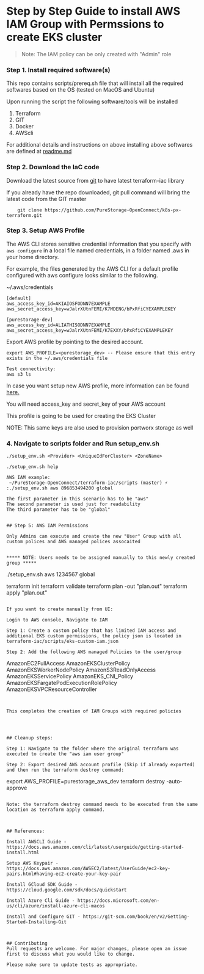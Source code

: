 # Step by Step Guide to install AWS IAM Group with Permssions to create EKS cluster
> Note: The IAM policy can be only created with "Admin" role


### Step 1. Install required software(s)

This repo contains scripts/prereq.sh file that will install all the required softwares based on the OS (tested on MacOS and Ubuntu)

Upon running the script the following software/tools will be installed

1. Terraform
2. GIT
3. Docker
4. AWScli

For additional details and instructions on above installing above softwares are defined at [readme.md](../../README.md)


### Step 2. Download the IaC code

Download the latest source from [git](https://github.com/PureStorage-OpenConnect/k8s-px-terraform.git) to have latest terraform-iac library

If you already have the repo downloaded, git pull command will bring the latest code from the GIT master

```
    git clone https://github.com/PureStorage-OpenConnect/k8s-px-terraform.git

```

### Step 3. Setup AWS Profile

The AWS CLI stores sensitive credential information that you specify with `aws configure` in a local file named credentials, in a folder named .aws in your home directory.


For example, the files generated by the AWS CLI for a default profile configured with aws configure looks similar to the following.

~/.aws/credentials

```
[default]
aws_access_key_id=AKIAIOSFODNN7EXAMPLE
aws_secret_access_key=wJalrXUtnFEMI/K7MDENG/bPxRfiCYEXAMPLEKEY

[purestorage-dev]
aws_access_key_id=ALIATHISODNN7EXAMPLE
aws_secret_access_key=wJalrXUtnFEMI/K7EXXY/bPxRfiCYEXAMPLEKEY

```

Export AWS profile by pointing to the desired account.

```
export AWS_PROFILE=<purestorage_dev> -- Please ensure that this entry exists in the ~/.aws/credentials file

Test connectivity: 
aws s3 ls

```

In case you want setup new AWS profile, more information can be found [here.](https://docs.aws.amazon.com/cli/latest/userguide/cli-configure-profiles.html)

You will need access_key and secret_key of your AWS account

This profile is going to be used for creating the EKS Cluster

NOTE: This same keys are also used to provision portworx storage as well


### 4. Navigate to scripts folder and Run setup_env.sh <param1> <param2> <param3>

```
./setup_env.sh <Provider> <UniqueIdForCluster> <ZoneName>

./setup_env.sh help

AWS IAM example:
 ~/PureStorage-OpenConnect/terraform-iac/scripts (master) ⚡ :./setup_env.sh aws 896853494200 global
 
The first parameter in this scenario has to be "aws"
The second parameter is used just for readability
The third parameter has to be "global"


## Step 5: AWS IAM Permissions

Only Admins can execute and create the new "User" Group with all custom polices and AWS managed polices assocaited


***** NOTE: Users needs to be assigned manually to this newly created group *****

```


./setup_env.sh aws 1234567 global

terraform init
terraform validate
terraform plan -out "plan.out"
terraform apply "plan.out"

```

If you want to create manually from UI:

Login to AWS console, Navigate to IAM 

Step 1: Create a custom policy that has limited IAM access and additional EKS custom permissions, the policy json is located in terraform-iac/scripts/eks-custom-iam.json

Step 2: Add the following AWS managed Policies to the user/group
```
AmazonEC2FullAccess
AmazonEKSClusterPolicy
AmazonEKSWorkerNodePolicy
AmazonS3ReadOnlyAccess
AmazonEKSServicePolicy
AmazonEKS_CNI_Policy
AmazonEKSFargatePodExecutionRolePolicy
AmazonEKSVPCResourceController
```


This completes the creation of IAM Groups with required policies




## Cleanup steps:

Step 1: Navigate to the folder where the original terraform was executed to create the "aws iam user group"

Step 2: Export desired AWS account profile (Skip if already exported) and then run the terraform destroy command:

```
export AWS_PROFILE=purestorage_aws_dev
terraform destroy -auto-approve
```

Note: the terraform destroy command needs to be executed from the same location as terraform apply command. 



## References:

Install AWSCLI Guide - https://docs.aws.amazon.com/cli/latest/userguide/getting-started-install.html

Setup AWS Keypair - https://docs.aws.amazon.com/AWSEC2/latest/UserGuide/ec2-key-pairs.html#having-ec2-create-your-key-pair

Install GCloud SDK Guide - https://cloud.google.com/sdk/docs/quickstart

Install Azure Cli Guide - https://docs.microsoft.com/en-us/cli/azure/install-azure-cli-macos

Install and Configure GIT - https://git-scm.com/book/en/v2/Getting-Started-Installing-Git



## Contributing
Pull requests are welcome. For major changes, please open an issue first to discuss what you would like to change.

Please make sure to update tests as appropriate.
